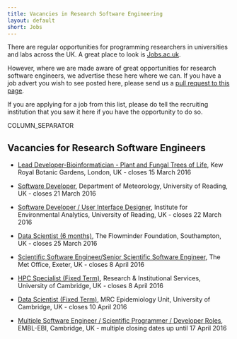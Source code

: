 ```yaml
---
title: Vacancies in Research Software Engineering
layout: default
short: Jobs
---
```


There are regular opportunities for programming researchers in universities and labs across the UK.
A great place to look is [Jobs.ac.uk](http://www.jobs.ac.uk/).

However, where we are made aware of great opportunities for research software engineers, we advertise these here where we can. If you have a job advert you wish to see posted here, please send us a [pull request to this page](https://github.com/UKRSE/UKRSE.github.io/blob/master/jobs.md).

If you are applying for a job from this list, please do tell the recruiting institution that you saw it here if you have the opportunity to do so.

COLUMN_SEPARATOR

Vacancies for Research Software Engineers
-----------------------

<!--- *There are no vacancies that we know of at present. Please let us know if you have one.* -->

* [Lead Developer-Bioinformatician - Plant and Fungal Trees of Life](https://careers.kew.org/vacancy/lead-developerbioinformatician-paftol-254750.html), Kew Royal Botanic Gardens, London, UK - closes 15 March 2016

* [Software Developer](https://www.reading.ac.uk/15/about/jobs/about-job-details.aspx?vacancy_id=912549A3Ef), Department of Meteorology, University of Reading, UK - closes 21 March 2016

* [Software Developer / User Interface Designer](http://www.the-iea.org/jobs.html), Institute for Environmental Analytics, University of Reading, UK - closes 22 March 2016

* [Data Scientist (6 months)](https://www.dropbox.com/s/956pwahy3iq4rqi/DataScientistAnalyst.pdf?dl=0), The Flowminder Foundation, Southampton, UK - closes 25 March 2016

* [Scientific Software Engineer/Senior Scientific Software Engineer](https://goo.gl/M1t6Dg), The Met Office, Exeter, UK - closes 8 April 2016

* [HPC Specialist (Fixed Term)](http://www.jobs.cam.ac.uk/job/9717/), Research & Institutional Services, University of Cambridge, UK - closes 8 April 2016

* [Data Scientist (Fixed Term)](http://www.jobs.cam.ac.uk/job/9656/), MRC Epidemiology Unit, University of Cambridge, UK - closes 10 April 2016

* [Multiple Software Engineer / Scientific Programmer / Developer Roles](http://www.ebi.ac.uk/about/jobs), EMBL-EBI, Cambridge, UK - multiple closing dates up until 17 April 2016
